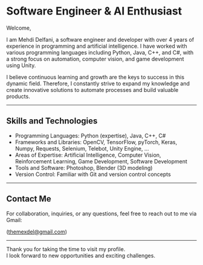 # Software Engineer & AI Enthusiast

Welcome,

I am Mehdi Delfani, a software engineer and developer with over 4 years of experience in programming and artificial intelligence. I have worked with various programming languages including Python, Java, C++, and C#, with a strong focus on automation, computer vision, and game development using Unity.

I believe continuous learning and growth are the keys to success in this dynamic field. Therefore, I constantly strive to expand my knowledge and create innovative solutions to automate processes and build valuable products.

---

## Skills and Technologies

- Programming Languages: Python (expertise), Java, C++, C#
- Frameworks and Libraries: OpenCV, TensorFlow, pyTorch, Keras, Numpy, Requests, Selenium, Telebot, Unity Engine, ...
- Areas of Expertise: Artificial Intelligence, Computer Vision, Reinforcement Learning, Game Development, Software Development
- Tools and Software: Photoshop, Blender (3D modeling)
- Version Control: Familiar with Git and version control concepts

---

## Contact Me

For collaboration, inquiries, or any questions, feel free to reach out to me via Gmail:

(themexdel@gmail.com)

---

Thank you for taking the time to visit my profile.  
I look forward to new opportunities and exciting challenges.
